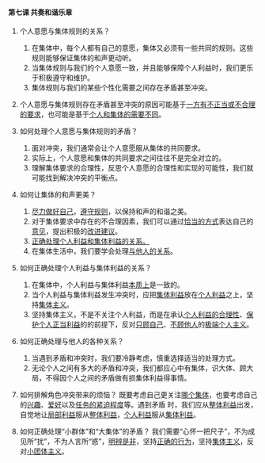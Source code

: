 #### 第七课 共奏和谐乐章

1. 个人意愿与集体规则的关系？
   1. 在集体中，每个人都有自己的意愿，集体又必须有一些共同的规则。这些规则能够保证集体的和声更动听。
   2. 当集体规则与我们的个人意愿一致，并且能够保障个人利益时，我们更乐于积极遵守和维护。
   3. 集体规则与我们的某些个性化需要之间存在矛盾甚至冲突。

2. 个人意愿与集体规则存在矛盾甚至冲突的原因可能基于<u>一方有不正当或不合理的要求</u>，也可能是基于<u>个人和集体的需要不同</u>。

3. 如何处理个人意愿与集体规则的矛盾？
   1. 面对冲突，我们通常会让个人意愿服从集体的共同要求。
   2. 实际上，个人意愿和集体的共同要求之间往往不是完全对立的。
   3. 理解集体要求的合理性，反思个人意愿的合理性和实现的可能性，我们就可能找到解决冲突的平衡点。

4. 如何让集体的和声更美？
   1. <u>尽力做好自己</u>，<u>遵守规则</u>，以保持和声的和谐之美。
   2. 对于集体要求中存在的不合理因素，我们可以通过<u>恰当的方式</u>表达自己的<u>意见</u>，提出积极的<u>改进建议</u>。
   3. <u>正确处理个人利益和集体利益的关系。</u>
   4. 在集体生活中，我们要学会处理<u>与他人的关系</u>。

5. 如何正确处理个人利益与集体利益的关系？
   1. 在集体中，个人利益与集体利益<u>本质上</u>是一致的。
   2. 当个人利益与集体利益发生冲突时，应把<u>集体利益</u>放在<u>个人利益</u>之上，坚持<u>集体主义</u>。
   3. 坚持集体主义，不是不关注个人利益，而是在承认<u>个人利益的合理性</u>、<u>保护个人正当利益</u>的的前提下，反对<u>只顾自己</u>、<u>不顾他人</u>的<u>极端个人主义</u>。

6. 如何正确处理与他人的各种关系？
   1. 当遇到矛盾和冲突时，我们要冷静考虑，慎重选择适当的处理方式。
   2. 无论个人之间有多大的矛盾和冲突，我们都应心中有集体，识大体、顾大局，不得因个人之间的矛盾做有损集体利益得事情。

7. 如何排解角色冲突带来的烦恼？ 既要考虑自己更关注<u>哪个集体</u>，也要考虑自己的<u>兴趣</u>、<u>爱好</u>以及<u>任务的紧迫程度</u>等。遇到矛盾 时，我们应从<u>整体利益</u>出发，自觉地让<u>局部利益</u>服从<u>整体利益</u>，<u>个人利益</u>服从<u>集体利益</u>。

8. 如何正确处理“小群体”和“大集体”的矛盾？ 我们需要“心怀一把尺子”，不为成见所“扰”，不为人言所“惑”，<u>明辨是非</u>，坚持<u>正确的行为</u>，坚持<u>集体主义</u>，反对<u>小团体主义</u>。